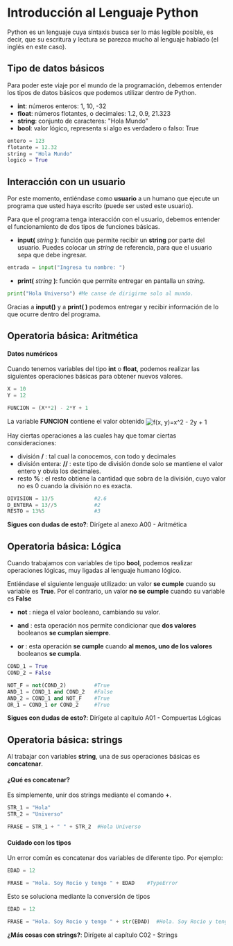 # Introducción al Lenguaje Python

Python es un lenguaje cuya sintaxis busca ser lo más legible posible, es decir, que su escritura y lectura se parezca mucho al lenguaje hablado (el inglés en este caso).



## Tipo de datos básicos

Para poder este viaje por el mundo de la programación, debemos entender los tipos de datos básicos que podemos utilizar dentro de Python.

- **int**: números enteros: 1, 10, -32
- **float**: números flotantes, o decimales: 1.2, 0.9, 21.323
- **string**: conjunto de caracteres: "Hola Mundo"
- **bool**: valor lógico, representa si algo es verdadero o falso: True

```python
entero = 123
flotante = 12.32
string = "Hola Mundo"
logico = True
```



## Interacción con un usuario

Por este momento, entiéndase como **usuario** a un humano que ejecute un programa que usted haya escrito (puede ser usted este usuario).

Para que el programa tenga interacción con el usuario, debemos entender el funcionamiento de dos tipos de funciones básicas.

- **input(** *string* **)**: función que permite recibir un **string** por parte del usuario. Puedes colocar un *string* de referencia, para que el usuario sepa que debe ingresar.

```python
entrada = input("Ingresa tu nombre: ")
```

- **print(** *string* **)**: función que permite entregar en pantalla un *string*.

```python
print("Hola Universo") #Me canse de dirigirme solo al mundo.
```

Gracias a **input()** y a **print( )** podemos entregar y recibir información de lo que ocurre dentro del programa.



## Operatoria básica: Aritmética

#### Datos numéricos

Cuando tenemos variables del tipo **int** o **float**, podemos realizar las siguientes operaciones básicas para obtener nuevos valores.

```python
X = 10
Y = 12

FUNCION = (X**2) - 2*Y + 1
```

La variable **FUNCION** contiene el valor obtenido <img align="center" src="https://tex.s2cms.ru/svg/f(x%2C%20y)%3Dx%5E2%20-%202y%20%2B%201" alt="f(x, y)=x^2 - 2y + 1" /> 

Hay ciertas operaciones a las cuales hay que tomar ciertas consideraciones:

- división **/** : tal cual la conocemos, con todo y decimales
- división entera: **//** : este tipo de división donde solo se mantiene el valor entero y obvia los decimales.
- resto **%** : el resto obtiene la cantidad que sobra de la división, cuyo valor no es 0 cuando la división no es exacta.

```python
DIVISION = 13/5 			#2.6
D_ENTERA = 13//5 			#2
RESTO = 13%5 				#3
```

**Sigues con dudas de esto?**: Dirígete al anexo A00 - Aritmética



## Operatoria básica: Lógica

Cuando trabajamos con variables de tipo **bool**, podemos realizar operaciones lógicas, muy ligadas al lenguaje humano lógico.

Entiéndase el siguiente lenguaje utilizado: un valor **se cumple** cuando su variable es **True**. Por el contrario,  un valor **no se cumple** cuando su variable es **False**

- **not** : niega el valor booleano, cambiando su valor.

- **and** : esta operación nos permite condicionar que **dos valores** booleanos **se cumplan siempre**.
- **or** : esta operación **se cumple** cuando **al menos, uno de los valores** booleanos **se cumpla**.

```python
COND_1 = True
COND_2 = False

NOT_F = not(COND_2)			#True
AND_1 = COND_1 and COND_2	#False
AND_2 = COND_1 and NOT_F	#True
OR_1 = COND_1 or COND_2		#True
```

**Sigues con dudas de esto?**: Dirígete al capítulo A01 - Compuertas Lógicas



## Operatoria básica: strings

Al trabajar con variables **string**, una de sus operaciones básicas es **concatenar**.

#### ¿Qué es concatenar?

Es simplemente, unir dos strings mediante el comando **+**.

```python
STR_1 = "Hola"
STR_2 = "Universo"

FRASE = STR_1 + " " + STR_2  #Hola Universo
```

#### Cuidado con los tipos

Un error común es concatenar dos variables de diferente tipo. Por ejemplo:

```python
EDAD = 12

FRASE = "Hola. Soy Rocio y tengo " + EDAD    #TypeError
```

Esto se soluciona mediante la conversión de tipos

```python
EDAD = 12

FRASE = "Hola. Soy Rocio y tengo " + str(EDAD)  #Hola. Soy Rocio y tengo 12
```

**¿Más cosas con strings?**: Dirígete al capítulo C02 - Strings